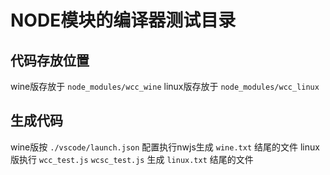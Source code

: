 # NODE模块的编译器测试目录

## 代码存放位置

wine版存放于 `node_modules/wcc_wine`
linux版存放于 `node_modules/wcc_linux`


## 生成代码
wine版按 `./vscode/launch.json` 配置执行nwjs生成 `wine.txt` 结尾的文件
linux版执行 `wcc_test.js` `wcsc_test.js` 生成 `linux.txt` 结尾的文件

